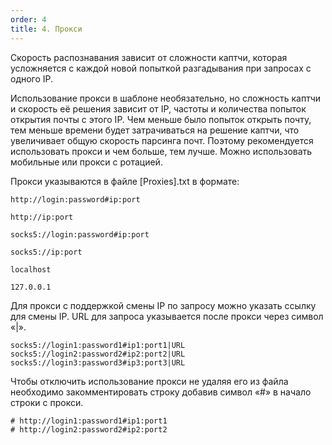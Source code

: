 ```yaml
---
order: 4
title: 4. Прокси
---
```


Скорость распознавания зависит от сложности каптчи, которая усложняется с каждой новой попыткой разгадывания при запросах с одного IP.

Использование прокси в шаблоне необязательно, но сложность каптчи и скорость её решения зависит от IP, частоты и количества попыток открытия почты с этого IP. Чем меньше было попыток открыть почту, тем меньше времени будет затрачиваться на решение каптчи, что увеличивает общую скорость парсинга почт. Поэтому рекомендуется использовать прокси и чем больше, тем лучше. Можно использовать мобильные или прокси с ротацией.

Прокси указываются в файле \[Proxies\].txt в формате:

`http://login:password#ip:port`

`http://ip:port`

`socks5://login:password#ip:port`

`socks5://ip:port`

`localhost`

`127.0.0.1`

Для прокси с поддержкой смены IP по запросу можно указать ссылку для смены IP. URL для запроса указывается после прокси через символ «|».

```
socks5://login1:password1#ip1:port1|URL
socks5://login2:password2#ip2:port2|URL
socks5://login3:password3#ip3:port3|URL
```

Чтобы отключить использование прокси не удаляя его из файла необходимо закомментировать строку добавив символ «#» в начало строки с прокси.

```
# http://login1:password1#ip1:port1
# http://login2:password2#ip2:port2
```
